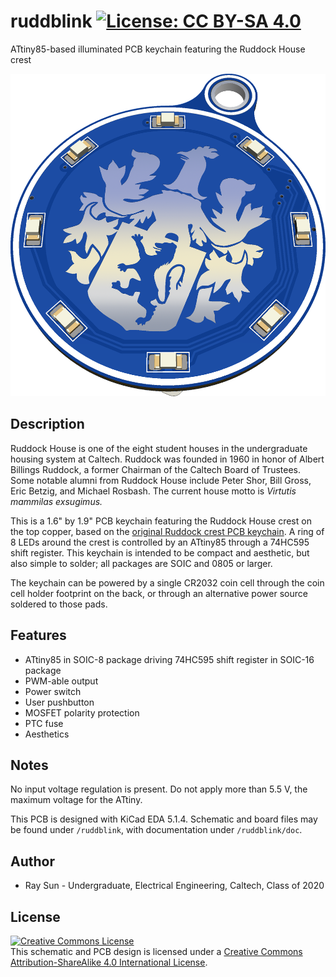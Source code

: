 # ruddblink [![License: CC BY-SA 4.0](https://img.shields.io/badge/License-CC%20BY--SA%204.0-lightgrey.svg)](https://creativecommons.org/licenses/by-sa/4.0/)
ATtiny85-based illuminated PCB keychain featuring the Ruddock House crest

![ruddblink](/img/ruddblink.png)

## Description
Ruddock House is one of the eight student houses in the undergraduate housing system at Caltech. Ruddock was founded in 1960 in honor of Albert Billings Ruddock, a former Chairman of the Caltech Board of Trustees. Some notable alumni from Ruddock House include Peter Shor, Bill Gross, Eric Betzig, and Michael Rosbash. The current house motto is *Virtutis mammilas exsugimus.*

This is a 1.6" by 1.9" PCB keychain featuring the Ruddock House crest on the top copper, based on the [original Ruddock crest PCB keychain](https://github.com/ElectronicToast/ruddock-house-crest-pcb/). A ring of 8 LEDs around the crest is controlled by an ATtiny85 through a 74HC595 shift register. This keychain is intended to be compact and aesthetic, but also simple to solder; all packages are SOIC and 0805 or larger.

The keychain can be powered by a single CR2032 coin cell through the coin cell holder footprint on the back, or through an alternative power source soldered to those pads.

## Features
- ATtiny85 in SOIC-8 package driving 74HC595 shift register in SOIC-16 package
- PWM-able output
- Power switch
- User pushbutton
- MOSFET polarity protection
- PTC fuse
- Aesthetics

## Notes

No input voltage regulation is present. Do not apply more than 5.5 V, the maximum voltage for the ATtiny.

This PCB is designed with KiCad EDA 5.1.4. Schematic and board files may be found under `/ruddblink`, with documentation under `/ruddblink/doc`.

## Author
- Ray Sun - Undergraduate, Electrical Engineering, Caltech, Class of 2020

## License
<a rel="license" href="http://creativecommons.org/licenses/by-sa/4.0/"><img alt="Creative Commons License" style="border-width:0" src="https://i.creativecommons.org/l/by-sa/4.0/88x31.png" /></a><br />This schematic and PCB design is licensed under a <a rel="license" href="http://creativecommons.org/licenses/by-sa/4.0/">Creative Commons Attribution-ShareAlike 4.0 International License</a>.
